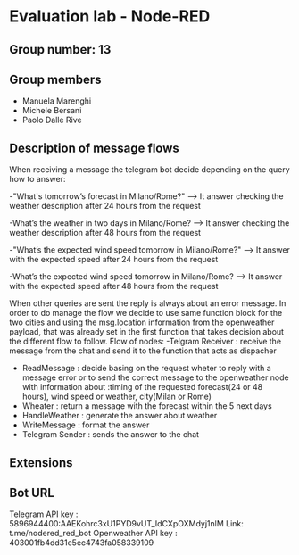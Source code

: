# Evaluation lab - Node-RED

## Group number: 13

## Group members

- Manuela Marenghi
- Michele Bersani
- Paolo Dalle Rive

## Description of message flows
When receiving a message the telegram bot decide depending on the query how to answer:

-"What's tomorrow’s forecast in Milano/Rome?" --> It answer checking the weather description after 24 hours from the request

-What’s the weather in two days in Milano/Rome? --> It answer checking the weather description after 48 hours from the request

-"What’s the expected wind speed tomorrow in Milano/Rome?"  -->  It answer with the expected speed after 24 hours from the request

-What’s the expected wind speed tomorrow in Milano/Rome?  -->  It answer with the expected speed after 48 hours from the request

When other queries are sent the reply is always about an error message.
In order to do manage the flow we decide to use same function block for the two cities and using the msg.location information from the openweather payload, that was already set in the first function that takes decision about the different flow to follow.
Flow of nodes:
-Telgram Receiver : receive the message from the chat and send it to the function that acts as dispacher
- ReadMessage  : decide basing on the request wheter to reply with a message error or to send the correct message to the openweather node with information about :timing of the requested forecast(24 or 48 hours), wind speed or weather, city(Milan or Rome)
- Wheater : return a message with the forecast within the 5 next days
- HandleWeather : generate the answer about weather
- WriteMessage : format the answer
- Telegram Sender : sends the answer to the chat

## Extensions

## Bot URL
Telegram API key : 5896944400:AAEKohrc3xU1PYD9vUT_IdCXpOXMdyj1nlM
Link: t.me/nodered_red_bot
Openweather API key : 403001fb4dd31e5ec4743fa058339109
